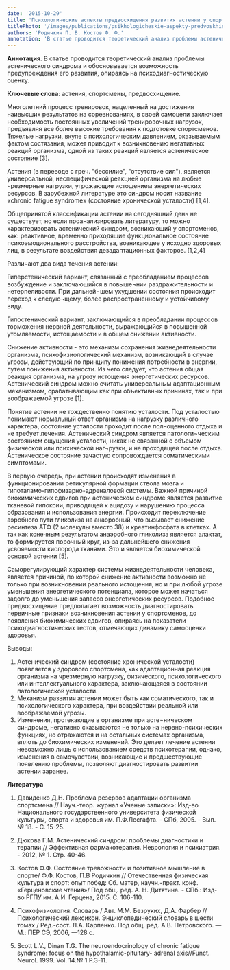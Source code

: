 ```yaml
---
date: '2015-10-29'
title: 'Психологические аспекты предвосхищения развития астении у спортсменов'
titlePhoto: '/images/publications/psikhologicheskie-aspekty-predvoskhishcheniya/cover.jpg'
authors: 'Родичкин П. В. Костов Ф. Ф.'
annotation: 'В статье проводится теоретический анализ проблемы астенического синдрома и обосновывается возможность предупреждения его развития, опираясь на психодиагностическую оценку.'
---
```

**Аннотация**. В статье проводится теоретический анализ проблемы астенического синдрома и обосновывается возможность предупреждения его развития, опираясь на психодиагностическую оценку.

**Ключевые слова**: астения, спортсмены, предвосхищение.

Многолетний процесс тренировок, нацеленный на достижения наивысших результатов на соревнованиях, в своей самоцели заключает необходимость постоянных увеличений тренировочных нагрузок, предъявляя все более высокие требования к подготовке спортсменов. Тяжелые нагрузки, вкупе с психологическим давлением, оказываемым фактом состязания, может приводит к возникновению негативных реакций организма, одной из таких реакций является астеническое состояние \[3].

Астения (в переводе с греч. "бессилие", "отсутствие сил"), является универсальной, неспецифической реакцией организма на любые чрезмерные нагрузки, угрожающие истощением энергетических ресурсов. В зарубежной литературе это синдром носит название «chronic fatigue syndrome» (состояние хронической усталости) \[1,4].

Общепринятой классификации астении на сегодняшний день не существует, но если проанализировать литературу, то можно характеризовать астенический синдром, возникающий у спортсменов, как: реактивное, временно приходящие функциональное состояние психоэмоционального расстройства, возникающее у исходно здоровых лиц, в результате воздействия дезадаптационных факторов. \[1,2,4]

Различают два вида течения астении:

Гиперстенический вариант, связанный с преобладанием процессов возбуждение и заключающийся в повыше¬нии раздражительности и нетерпеливости. При дальней¬шем ухудшении состояния происходит переход к следую¬щему, более распространенному и устойчивому виду.

Гипостенический вариант, заключающийся в преобладании процессов торможения нервной деятельности, выражающийся в повышенной утомляемости, истощаемости и в общем снижении активности.

Снижение активности - это механизм сохранения жизнедеятельности организма, психофизиологический механизм, возникающий в случае угрозы, действующий по принципу понижения потребности в энергии, путем понижения активности. Из чего следует, что астения общая реакция организма, на угрозу истощения энергетических ресурсов. Астенический синдром можно считать универсальным адаптационным механизмом, срабатывающим как при объективных причинах, так и при воображаемой угрозе \[1].

Понятие астении не тождественно понятию усталости. Под усталостью понимают нормальный ответ организма на нагрузку различного характера, состояние усталости проходит после полноценного отдыха и не требует лечения. Астенический синдром является патологи¬ческим состоянием ощущения усталости, никак не связанной с объемом физической или психической наг¬рузки, и не проходящей после отдыха. Астеническое состояние зачастую сопровождается соматическими симптомами.

В первую очередь, при астении происходят изменения в функционировании ретикулярной формации ствола мозга и гипоталамо-гипофизарно-адреналовой системы. Важной причиной биохимических сдвигов при астеническом синдроме является развитие тканевой гипоксии, приводящей к ацидозу и нарушению процесса образования и использования энергии. Происходит переключение аэробного пути гликолиза на анаэробный, что вызывает снижение ресинтеза АТФ (2 молекулы вместо 38) и креатинфосфата в клетках. А так как конечным результатом анаэробного гликолиза является алактат, то формируется порочный круг, из-за дальнейшего снижения усвояемости кислорода тканями. Это и является биохимической основой астении \[5].

Саморегулирующий характер системы жизнедеятельности человека, является причиной, по которой снижение активности возможно не только при возникновении реального истощения, но и при любой угрозе уменьшения энергетического потенциала, которое может начаться задолго до уменьшения запасов энергетических ресурсов. Подобное предвосхищение предполагает возможность диагностировать первичные признаки возникновения астении у спортсменов, до появления биохимических сдвигов, опираясь на показатели психодиагностических тестов, отмечающих динамику самооценки здоровья.


Выводы:

1. Астенический синдром (состояние хронической усталости) появляется у здорового спортсмена, как адаптационная реакция организма на чрезмерную нагрузку, физического, психологического или интеллектуального характера, заключающаяся в состоянии патологической усталости.
2. Механизм развития астении может быть как соматического, так и психологического характера, при воздействии реальной или воображаемой угрозы.
3. Изменения, протекающие в организме при асте¬ническом синдроме, негативно сказываются не только на нервно-психических функциях, но отражаются и на остальных системах организма, вплоть до биохимических изменений. Это делает лечение астении невозможно лишь с использованием средств психотерапии, однако, изменения в самочувствии, возникающие и предшествующие появлению проблемы, позволяют диагностировать развитии астении заранее.

**Литература**

1. Давиденко Д.Н. Проблема резервов адаптации организма спортсмена // Науч.-теор. журнал «Ученые записки»: Изд-во Национального государственного университета физической культуры, спорта и здоровья им. П.Ф.Лесгафта. - СПб, 2005. - Вып. № 18. - С. 15-25.

2. Дюкова Г.М. Астенический синдром: проблемы диагностики и терапии // Эффективная фармакотерапия. Неврология и психиатрия. - 2012, № 1. Стр. 40-46.

3. Костов Ф.Ф. Состояние тревожности и позитивное мышление в спорте/ Ф.Ф. Костов, П.В Родичкин //
   Отечественная физическая культура и спорт: опыт побед: Сб. матер, научн.-практ. конф. «Герценовские чтения»/ Под общ. ред. А. Н. Дитятина. - СПб.: Изд-во РГПУ им. А.И. Герцена, 2015. С. 106-110.

4. Психофизиология. Словарь / Авт. М.М. Безруких, Д.А. Фарбер // Психологический лексикон. Энциклопедический словарь в шести томах / Ред.-сост. Л.А. Карпенко. Под общ. ред. А.В. Петровского. — М.: ПЕР СЭ, 2006, —128 с.

5. Scott L.V., Dinan T.G. The neuroendocrinology of chronic fatique syndrome: focus on the hypothalamic-pituitary- adrenal axis//Funct. Neurol. 1999. Vol. 14.№ 1.P.3-11.
